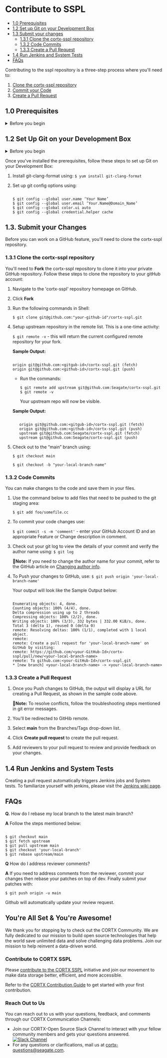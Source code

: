 # Contribute to SSPL

- [1.0 Prerequisites](#10-Prerequisites)
- [1.2 Set up Git on your Development Box](#12-Set-Up-Git-on-your-Development-Box)
- [1.3 Submit your changes](#13-Submit-your-Changes)
   * [1.3.1 Clone the cortx-sspl repository](#131-Clone-the-cortx-sspl-repository)
   * [1.3.2 Code Commits](#132-Code-commits)
   * [1.3.3 Create a Pull Request](#133-Create-a-Pull-Request)
- [1.4 Run Jenkins and System Tests](#14-Run-Jenkins-and-System-Tests)
- [FAQs](FAQs)

Contributing to the sspl repository is a three-step process where you'll need to:

1. [Clone the cortx-sspl repository](#131-Clone-the-cortx-sspl-repository)
2. [Commit your Code](#132-Code-commits)
3. [Create a Pull Request](#133-Create-a-Pull-Request)

## 1.0 Prerequisites

<details>
  <summary>Before you begin</summary>
    <p>

Before you set up your GitHub, you'll need to
1. Generate the SSH key on your development box using:

    ```shell

    $ ssh-keygen -o -t rsa 
    ```
2. Add the SSH key to your GitHub Account:
   1. Copy the public key: `id_rsa.pub`. By default, your public key is located at `/root/.ssh/id_rsa.pub`
   2. Navigate to [GitHub SSH key settings](https://github.com/settings/keys) on your GitHub account.

      :page_with_curl:**Note:** Ensure that you've set your Seagate Email ID as the Primary Email Address associated with your GitHub Account. SSO will not work if you do not set  your Seagate Email ID as your Primary Email Address.

   3. Paste the SSH key you generated in Step 1 and select *Enable SSO*.
   4. Click **Authorize** to authorize SSO for your SSH key.
   5. [Create a Personal Access Token or PAT](https://help.github.com/en/github/authenticating-to-github/creating-a-personal-access-token).

    :page_with_curl:**Note:** Ensure that you have enabled SSO for your PAT.

   </p>
    </details>

## 1.2 Set Up Git on your Development Box

<details>
  <summary>Before you begin</summary>
    <p>

1. Update Git to the latest version. If you're on an older version, you'll see errors in your commit hooks that look like this:

    `$ git commit`

    ```shell

    git: 'interpret-trailers' is not a git command.
    See 'git --help'
    cannot insert change-id line in .git/COMMIT_EDITMSG
    ```

2. Install Fix for CentOS 7.x by using:

   `$ yum remove git`

    Download the [RPM file from here](https://packages.endpoint.com/rhel/7/os/x86_64/endpoint-repo-1.7-1.x86_64.rpm) and run the following commands:

    ```shell
   
      $ yum -y install
      $ yum -y install git
     ```
 </p>
 </details>

Once you've installed the prerequisites, follow these steps to set up Git on your Development Box:

1. Install git-clang-format using: `$ yum install git-clang-format`

2. Set up git config options using:

   ```shell

   $ git config --global user.name ‘Your Name’
   $ git config --global user.email ‘Your.Name@Domain_Name’
   $ git config --global color.ui auto
   $ git config --global credential.helper cache
   ```
## 1.3. Submit your Changes

Before you can work on a GitHub feature, you'll need to clone the cortx-sspl repository.

### 1.3.1 Clone the cortx-sspl repository

You'll need to **Fork** the cortx-sspl repository to clone it into your private GitHub repository. Follow these steps to clone the repository to your gitHub account:
1. Navigate to the 'cortx-sspl' repository homepage on GitHub.
2. Click **Fork**
3. Run the following commands in Shell:

   `$ git clone git@github.com:"your-github-id"/cortx-sspl.git`

4. Setup upstream repository in the remote list. This is a one-time activity:

   `$ git remote -v` - this will return the current configured remote repository for your fork.

   **Sample Output:**

      ```shell 

      origin git@github.com:<gitgub-id>/cortx-sspl.git (fetch)
      origin git@github.com:<github-id>/cortx-sspl.git (push)
      ```
   
   - Run the commands:
      
      `$ git remote add upstream git@github.com:Seagate/cortx-sspl.git`
      `$ git remote -v`
      
      Your upstream repo will now be visible.

   **Sample Output:**

      ```shell
      
         origin git@github.com:<gitgub-id>/cortx-sspl.git (fetch)
         origin git@github.com:<github-id>/cortx-sspl.git (push)
         upstream git@github.com:Seagate/cortx-sspl.git (fetch)
         upstream git@github.com:Seagate/cortx-sspl.git (push)
      ```

5. Check out to the “main” branch using:

   `$ git checkout main`

   `$ git checkout -b "your-local-branch-name"`

### 1.3.2 Code Commits

You can make changes to the code and save them in your files.

1. Use the command below to add files that need to be pushed to the git staging area:

    `$ git add foo/somefile.cc`

2. To commit your code changes use:

   `$ git commit -s -m 'comment'` - enter your GitHub Account ID and an appropriate Feature or Change description in comment.


3. Check out your git log to view the details of your commit and verify the author name using: `$ git log`

    :page_with_curl:**Note:** If you need to change the author name for your commit, refer to the GitHub article on [Changing author info](https://docs.github.com/en/github/using-git/changing-author-info).

4. To Push your changes to GitHub, use: `$ git push origin 'your-local-branch-name'`

   Your output will look like the Sample Output below:

   ```shell

   Enumerating objects: 4, done.
   Counting objects: 100% (4/4), done.
   Delta compression using up to 2 threads
   Compressing objects: 100% (2/2), done.
   Writing objects: 100% (3/3), 332 bytes | 332.00 KiB/s, done.
   Total 3 (delta 1), reused 0 (delta 0)
   remote: Resolving deltas: 100% (1/1), completed with 1 local object.
   remote:
   remote: Create a pull request for 'your-local-branch-name' on GitHub by visiting:
   remote: https://github.com/<your-GitHub-Id>/cortx-sspl/pull/new/<your-local-branch-name>
   remote: To github.com:<your-GitHub-Id>/cortx-sspl.git
   * [new branch] <your-local-branch-name> -> <your-local-branch-name>
   ```

### 1.3.3 Create a Pull Request


1. Once you Push changes to GitHub, the output will display a URL for creating a Pull Request, as shown in the sample code above.

   :page_with_curl:**Note:** To resolve conflicts, follow the troubleshooting steps mentioned in git error messages.
2. You'll be redirected to GitHib remote.
3. Select **main** from the Branches/Tags drop-down list.
4. Click **Create pull request** to create the pull request.
5. Add reviewers to your pull request to review and provide feedback on your changes.

## 1.4 Run Jenkins and System Tests

Creating a pull request automatically triggers Jenkins jobs and System tests. To familiarize yourself with jenkins, please visit the [Jenkins wiki page](https://en.wikipedia.org/wiki/Jenkins_(software)).

## FAQs

**Q.** How do I rebase my local branch to the latest main branch?

**A** Follow the steps mentioned below:

```shell

$ git checkout main
$ git fetch upstream
$ git pull upstream main
$ git checkout 'your-local-branch'
$ git rebase upstream/main
```

**Q** How do I address reviewer comments?

**A** If you need to address comments from the reviewer, commit your changes then rebase your patches on top of dev. Finally submit your patches with:

   `$ git push origin -u main`

Github will automatically update your review request.

## You're All Set & You're Awesome!

We thank you for stopping by to check out the CORTX Community. We are fully dedicated to our mission to build open source technologies that help the world save unlimited data and solve challenging data problems. Join our mission to help reinvent a data-driven world. 

### Contribute to CORTX SSPL

Please [contribute to the CORTX SSPL](https://github.com/Seagate/cortx/blob/main/doc/SuggestedContributions.md) initiative and join our movement to make data storage better, efficient, and more accessible. 

Refer to the [CORTX Contribution Guide](https://github.com/Seagate/cortx/blob/main/doc/CORTXContributionGuide.md) to get started with your first contribution.

### Reach Out to Us

You can reach out to us with your questions, feedback, and comments through our CORTX Communication Channels:

- Join our CORTX-Open Source Slack Channel to interact with your fellow community members and gets your questions answered. [![Slack Channel](https://img.shields.io/badge/chat-on%20Slack-blue)](https://join.slack.com/t/cortxcommunity/shared_invite/zt-femhm3zm-yiCs5V9NBxh89a_709FFXQ?)
- For any questions or clarifications, mail us at cortx-questions@seagate.com.
